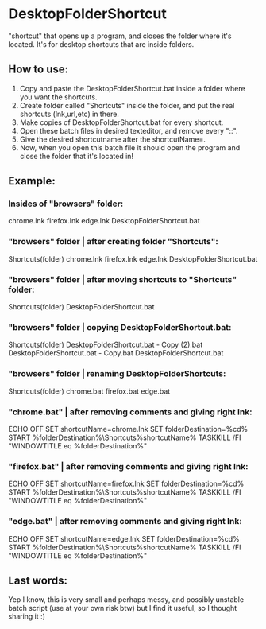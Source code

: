 # DesktopFolderShortcut
"shortcut" that opens up a program, and closes the folder where it's located. It's for desktop shortcuts that are inside folders.
 
## How to use:
1. Copy and paste the DesktopFolderShortcut.bat inside a folder where you want the shortcuts. 
2. Create folder called "Shortcuts" inside the folder, and put the real shortcuts (lnk,url,etc) in there. 
3. Make copies of DesktopFolderShortcut.bat for every shortcut. 
4. Open these batch files in desired texteditor, and remove every "::".
5. Give the desired shortcutname after the shortcutName=.
6. Now, when you open this batch file it should open the program and close the folder that it's located in!

## Example:

### Insides of "browsers" folder:
chrome.lnk
firefox.lnk
edge.lnk
DesktopFolderShortcut.bat

### "browsers" folder | after creating folder "Shortcuts":
Shortcuts(folder)
chrome.lnk
firefox.lnk
edge.lnk
DesktopFolderShortcut.bat

### "browsers" folder | after moving shortcuts to "Shortcuts" folder:
Shortcuts(folder)
DesktopFolderShortcut.bat

### "browsers" folder | copying DesktopFolderShortcut.bat:
Shortcuts(folder)
DesktopFolderShortcut.bat - Copy (2).bat
DesktopFolderShortcut.bat - Copy.bat
DesktopFolderShortcut.bat

### "browsers" folder | renaming DesktopFolderShortcuts:
Shortcuts(folder)
chrome.bat
firefox.bat
edge.bat

### "chrome.bat" | after removing comments and giving right lnk:
ECHO OFF
SET shortcutName=chrome.lnk
SET folderDestination=%cd%
START %folderDestination%\Shortcuts\%shortcutName%
TASKKILL /FI "WINDOWTITLE eq %folderDestination%"

### "firefox.bat" | after removing comments and giving right lnk:
ECHO OFF
SET shortcutName=firefox.lnk
SET folderDestination=%cd%
START %folderDestination%\Shortcuts\%shortcutName%
TASKKILL /FI "WINDOWTITLE eq %folderDestination%"

### "edge.bat" | after removing comments and giving right lnk:
ECHO OFF
SET shortcutName=edge.lnk
SET folderDestination=%cd%
START %folderDestination%\Shortcuts\%shortcutName%
TASKKILL /FI "WINDOWTITLE eq %folderDestination%"

## Last words:
Yep I know, this is very small and perhaps messy, and possibly unstable batch script (use at your own risk btw) but I find it useful, so I thought sharing it :)

